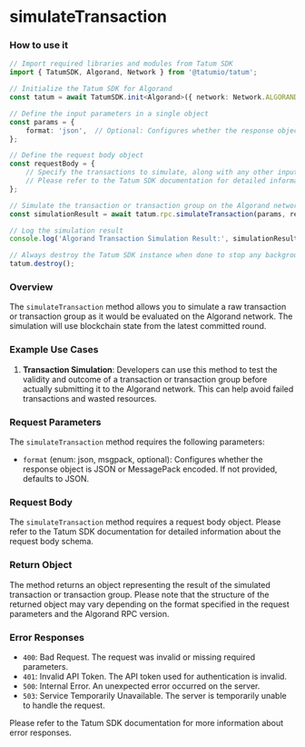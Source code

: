 # simulateTransaction

### How to use it

```typescript
// Import required libraries and modules from Tatum SDK
import { TatumSDK, Algorand, Network } from '@tatumio/tatum';

// Initialize the Tatum SDK for Algorand
const tatum = await TatumSDK.init<Algorand>({ network: Network.ALGORAND_ALGOD });

// Define the input parameters in a single object
const params = {
    format: 'json',  // Optional: Configures whether the response object is JSON or MessagePack encoded. If not provided, defaults to JSON.
};

// Define the request body object
const requestBody = {
    // Specify the transactions to simulate, along with any other inputs.
    // Please refer to the Tatum SDK documentation for detailed information about the request body schema.
};

// Simulate the transaction or transaction group on the Algorand network
const simulationResult = await tatum.rpc.simulateTransaction(params, requestBody);

// Log the simulation result
console.log('Algorand Transaction Simulation Result:', simulationResult);

// Always destroy the Tatum SDK instance when done to stop any background processes
tatum.destroy();
```

### Overview

The `simulateTransaction` method allows you to simulate a raw transaction or transaction group as it would be evaluated on the Algorand network. The simulation will use blockchain state from the latest committed round.

### Example Use Cases

1. **Transaction Simulation**: Developers can use this method to test the validity and outcome of a transaction or transaction group before actually submitting it to the Algorand network. This can help avoid failed transactions and wasted resources.

### Request Parameters

The `simulateTransaction` method requires the following parameters:

- `format` (enum: json, msgpack, optional): Configures whether the response object is JSON or MessagePack encoded. If not provided, defaults to JSON.

### Request Body

The `simulateTransaction` method requires a request body object. Please refer to the Tatum SDK documentation for detailed information about the request body schema.

### Return Object

The method returns an object representing the result of the simulated transaction or transaction group. Please note that the structure of the returned object may vary depending on the format specified in the request parameters and the Algorand RPC version.

### Error Responses

- `400`: Bad Request. The request was invalid or missing required parameters.
- `401`: Invalid API Token. The API token used for authentication is invalid.
- `500`: Internal Error. An unexpected error occurred on the server.
- `503`: Service Temporarily Unavailable. The server is temporarily unable to handle the request.

Please refer to the Tatum SDK documentation for more information about error responses.
